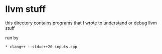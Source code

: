 # llvm stuff
this directory contains programs that I wrote to understand or debug llvm stuff

run by

```
* clang++ --std=c++20 inputs.cpp
```